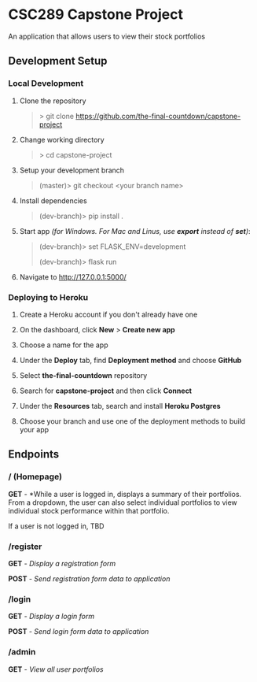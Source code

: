 # CSC289 Capstone Project

An application that allows users to view their stock portfolios

## Development Setup

### Local Development

1. Clone the repository
    > \> git clone https://github.com/the-final-countdown/capstone-project

2. Change working directory
    > \> cd capstone-project

3. Setup your development branch
    > (master)> git checkout \<your branch name\>

4. Install dependencies
    > (dev-branch)> pip install .

5. Start app *(for Windows. For Mac and Linus, use **export** instead of **set**)*:
    > (dev-branch)> set FLASK_ENV=development
    >
    > (dev-branch)> flask run

6. Navigate to http://127.0.0.1:5000/

### Deploying to Heroku

1. Create a Heroku account if you don't already have one

2. On the dashboard, click **New** > **Create new app**

3. Choose a name for the app

4. Under the **Deploy** tab, find **Deployment method** and choose **GitHub**

5. Select **the-final-countdown** repository

6. Search for **capstone-project** and then click **Connect**

7. Under the **Resources** tab, search and install **Heroku Postgres**

8. Choose your branch and use one of the deployment methods to build your app

## Endpoints

### / (Homepage)

**GET** - *While a user is logged in, displays a summary of their portfolios. From a dropdown,
the user can also select individual portfolios to view individual stock performance within
that portfolio.

If a user is not logged in, TBD

### /register

**GET** - *Display a registration form*

**POST** - *Send registration form data to application*

### /login

**GET** - *Display a login form*

**POST** - *Send login form data to application*

### /admin

**GET** - *View all user portfolios*